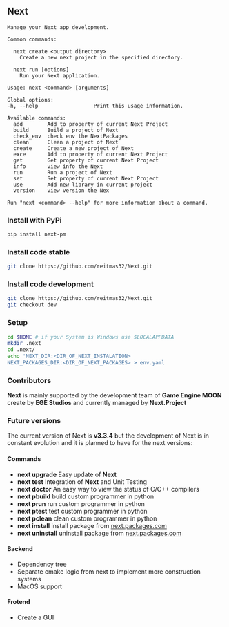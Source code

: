 ## **Next**
```
Manage your Next app development.

Common commands:

  next create <output directory>
    Create a new next project in the specified directory.

  next run [options]
    Run your Next application.

Usage: next <command> [arguments]

Global options:
-h, --help                  Print this usage information.

Available commands:
  add        Add to property of current Next Project
  build      Build a project of Next
  check_env  check env the NextPackages
  clean      Clean a project of Next
  create     Create a new project of Next
  exce       Add to property of current Next Project
  get        Get property of current Next Project
  info       view info the Next
  run        Run a project of Next
  set        Set property of current Next Project
  use        Add new library in current project
  version    view version the Nex

Run "next <command> --help" for more information about a command.

```
### **Install with PyPi**

``` bash
pip install next-pm
```
    
### **Install code stable**
``` bash
git clone https://github.com/reitmas32/Next.git
```

### **Install code development**
``` bash
git clone https://github.com/reitmas32/Next.git
git checkout dev
```

### Setup
``` bash
cd $HOME # if your System is Windows use $LOCALAPPDATA
mkdir .next
cd .next/
echo 'NEXT_DIR:<DIR_OF_NEXT_INSTALATION>
NEXT_PACKAGES_DIR:<DIR_OF_NEXT_PACKAGES> > env.yaml
```

### Contributors

**Next** is mainly supported by the development team of **Game Engine MOON** create by **EGE Studios** and currently managed by **Next.Project**

### Future versions

The current version of Next is **v3.3.4** but the development of Next is in constant evolution and it is planned to have for the next versions:
#### Commands
- **next upgrade** Easy update of **Next**
- **next test** Integration of **Next** and Unit Testing
- **next doctor** An easy way to view the status of C/C++ compilers
- **next pbuild** build custom programmer in python
- **next prun** run custom programmer in python
- **next ptest** test custom programmer in python
- **next pclean** clean custom programmer in python
- **next install** install package from [next.packages.com](https://www.next-packages.com)
- **next uninstall** uninstall package from [next.packages.com](https://www.next-packages.com)


#### Backend
- Dependency tree 
- Separate cmake logic from next to implement more construction systems
- MacOS support

#### Frotend
- Create a GUI
